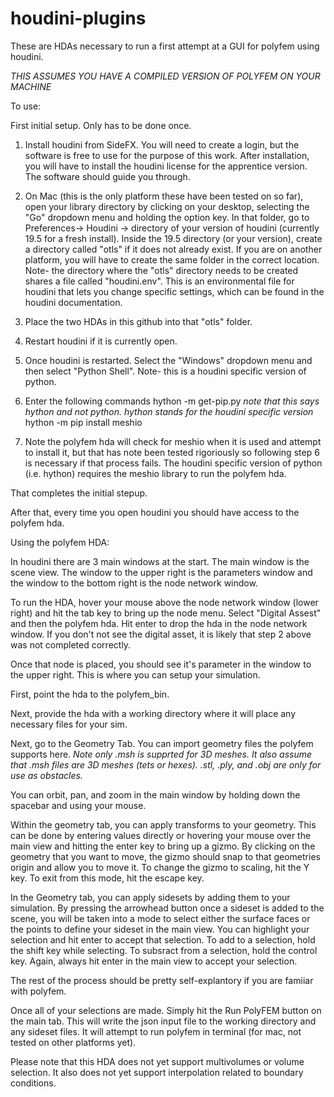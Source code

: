 # houdini-plugins

These are HDAs necessary to run a first attempt at a GUI for polyfem using houdini.

*THIS ASSUMES YOU HAVE A COMPILED VERSION OF POLYFEM ON YOUR MACHINE*

To use:

First initial setup. Only has to be done once.

1) Install houdini from SideFX. You will need to create a login, but the software is free to use for the purpose of this work. After installation, you will have to install the houdini license for the apprentice version. The software should guide you through. 

2) On Mac (this is the only platform these have been tested on so far), open your library directory by clicking on your desktop, selecting the "Go" dropdown menu and holding the option key. In that folder, go to Preferences-> Houdini -> directory of your version of houdini (currently 19.5 for a fresh install). Inside the 19.5 directory (or your version), create a directory called "otls" if it does not already exist. If you are on another platform, you will have to create the same folder in the correct location. Note- the directory where the "otls" directory needs to be created shares a file called "houdini.env". This is an environmental file for houdini that lets you change specific settings, which can be found in the houdini documentation.   

3) Place the two HDAs in this github into that "otls" folder. 

4) Restart houdini if it is currently open.

5) Once houdini is restarted. Select the "Windows" dropdown menu and then select "Python Shell". Note- this is a houdini specific version of python.
6) Enter the following commands
  hython -m get-pip.py   *note that this says hython and not python. hython stands for the houdini specific version*
  hython -m pip install meshio
  
7) Note the polyfem hda will check for meshio when it is used and attempt to install it, but that has note been tested rigoriously so following step 6 is necessary if that process fails. The houdini specific version of python (i.e. hython) requires the meshio library to run the polyfem hda. 

That completes the initial stepup.

After that, every time you open houdini you should have access to the polyfem hda.




Using the polyfem HDA:

In houdini there are 3 main windows at the start. The main window is the scene view. The window to the upper right is the parameters window and the window to the bottom right is the node network window. 

To run the HDA, hover your mouse above the node network window (lower right) and hit the tab key to bring up the node menu. Select "Digital Assest" and then the polyfem hda. Hit enter to drop the hda in the node network window. If you don't not see the digital asset, it is likely that step 2 above was not completed correctly.

Once that node is placed, you should see it's parameter in the window to the upper right. This is where you can setup your simulation. 

First, point the hda to the polyfem_bin.

Next, provide the hda with a working directory where it will place any necessary files for your sim.

Next, go to the Geometry Tab. You can import geometry files the polyfem supports here. *Note only .msh is supprted for 3D meshes. It also assume that .msh files are 3D meshes (tets or hexes). .stl, .ply, and .obj are only for use as obstacles.*

You can orbit, pan, and zoom in the main window by holding down the spacebar and using your mouse. 

Within the geometry tab, you can apply transforms to your geometry. This can be done by entering values directly or hovering your mouse over the main view and hitting the enter key to bring up a gizmo. By clicking on the geometry that you want to move, the gizmo should snap to that geometries origin and allow you to move it. To change the gizmo to scaling, hit the Y key. To exit from this mode, hit the escape key.

In the Geometry tab, you can apply sidesets by adding them to your simulation. By pressing the arrowhead button once a sideset is added to the scene, you will be taken into a mode to select either the surface faces or the points to define your sideset in the main view. You can highlight your selection and hit enter to accept that selection. To add to a selection, hold the shift key while selecting. To subsract from a selection, hold the control key. Again, always hit enter in the main view to accept your selection.

The rest of the process should be pretty self-explantory if you are famiiar with polyfem.

Once all of your selections are made. Simply hit the Run PolyFEM button on the main tab. This will write the json input file to the working directory and any sideset files. It will attempt to run polyfem in terminal (for mac, not tested on other platforms yet).

Please note that this HDA does not yet support multivolumes or volume selection. It also does not yet support interpolation related to boundary conditions. 






 
